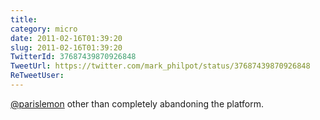 ```yaml
---
title: 
category: micro
date: 2011-02-16T01:39:20
slug: 2011-02-16T01:39:20
TwitterId: 37687439870926848
TweetUrl: https://twitter.com/mark_philpot/status/37687439870926848
ReTweetUser: 
---
```


[@parislemon](https://twitter.com/parislemon) other than completely abandoning the platform.